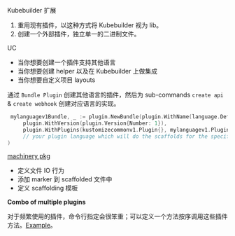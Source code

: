 Kubebuilder 扩展

1. 重用现有插件，以这种方式将 Kubebuilder 视为 lib。
2. 创建一个外部插件，独立单一的二进制文件。

UC

- 当你想要创建一个插件支持其他语言
- 当你想要创建 helper 以及在 Kubebuilder 上做集成
- 当你想要自定义项目 layouts

通过 `Bundle Plugin` 创建其他语言的插件，然后为 sub-commands `create api` & `create webhook` 创建对应语言的实现。

```go
 mylanguagev1Bundle, _ := plugin.NewBundle(plugin.WithName(language.DefaultNameQualifier),
     plugin.WithVersion(plugin.Version{Number: 1}),
     plugin.WithPlugins(kustomizecommonv1.Plugin{}, mylanguagev1.Plugin{}), // extend the common base from Kubebuilder
     // your plugin language which will do the scaffolds for the specific language on top of the common base
)
```

[machinery pkg](https://pkg.go.dev/sigs.k8s.io/kubebuilder/v4/pkg/machinery#section-documentation)

- 定义文件 IO 行为
- 添加 marker 到 scaffolded 文件中
- 定义 scaffolding 模板

**Combo of multiple plugins**

对于频繁使用的插件，命令行指定会很笨重；可以定义一个方法按序调用这些插件方法。[Example](https://github.com/kubernetes-sigs/kubebuilder/blob/master/pkg/plugins/golang/deploy-image/v1alpha1/scaffolds/api.go#L77-L98)。




